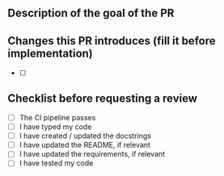 ## Description of the goal of the PR


## Changes this PR introduces (fill it before implementation)

- [ ]

## Checklist before requesting a review
- [ ] The CI pipeline passes
- [ ] I have typed my code
- [ ] I have created / updated the docstrings
- [ ] I have updated the README, if relevant
- [ ] I have updated the requirements, if relevant
- [ ] I have tested my code